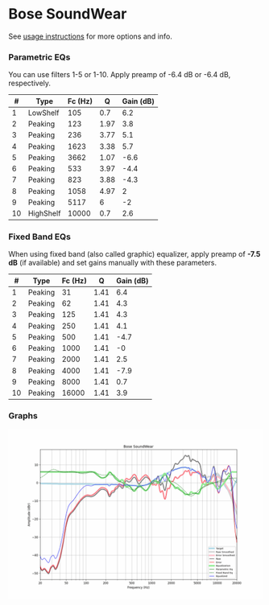 # Bose SoundWear
See [usage instructions](https://github.com/jaakkopasanen/AutoEq#usage) for more options and info.

### Parametric EQs
You can use filters 1-5 or 1-10. Apply preamp of -6.4 dB or -6.4 dB, respectively.

|   # | Type      |   Fc (Hz) |    Q |   Gain (dB) |
|-----|-----------|-----------|------|-------------|
|   1 | LowShelf  |       105 | 0.7  |         6.2 |
|   2 | Peaking   |       123 | 1.97 |         3.8 |
|   3 | Peaking   |       236 | 3.77 |         5.1 |
|   4 | Peaking   |      1623 | 3.38 |         5.7 |
|   5 | Peaking   |      3662 | 1.07 |        -6.6 |
|   6 | Peaking   |       533 | 3.97 |        -4.4 |
|   7 | Peaking   |       823 | 3.88 |        -4.3 |
|   8 | Peaking   |      1058 | 4.97 |         2   |
|   9 | Peaking   |      5117 | 6    |        -2   |
|  10 | HighShelf |     10000 | 0.7  |         2.6 |

### Fixed Band EQs
When using fixed band (also called graphic) equalizer, apply preamp of **-7.5 dB** (if available) and set gains manually with these parameters.

|   # | Type    |   Fc (Hz) |    Q |   Gain (dB) |
|-----|---------|-----------|------|-------------|
|   1 | Peaking |        31 | 1.41 |         6.4 |
|   2 | Peaking |        62 | 1.41 |         4.3 |
|   3 | Peaking |       125 | 1.41 |         4.3 |
|   4 | Peaking |       250 | 1.41 |         4.1 |
|   5 | Peaking |       500 | 1.41 |        -4.7 |
|   6 | Peaking |      1000 | 1.41 |        -0   |
|   7 | Peaking |      2000 | 1.41 |         2.5 |
|   8 | Peaking |      4000 | 1.41 |        -7.9 |
|   9 | Peaking |      8000 | 1.41 |         0.7 |
|  10 | Peaking |     16000 | 1.41 |         3.9 |

### Graphs
![](./Bose%20SoundWear.png)

